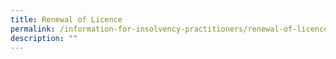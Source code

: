 ```yaml
---
title: Renewal of Licence
permalink: /information-for-insolvency-practitioners/renewal-of-licence/
description: ""
---
```

